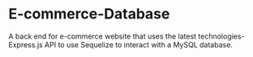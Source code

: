 # E-commerce-Database
A back end for e-commerce website that uses the latest technologies-Express.js API to use Sequelize to interact with a MySQL database.
